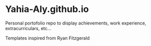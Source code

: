 # Yahia-Aly.github.io

Personal portofolio repo to display achievements, work experience, extracurriculars, etc...

Templates inspired from Ryan Fitzgerald
 
